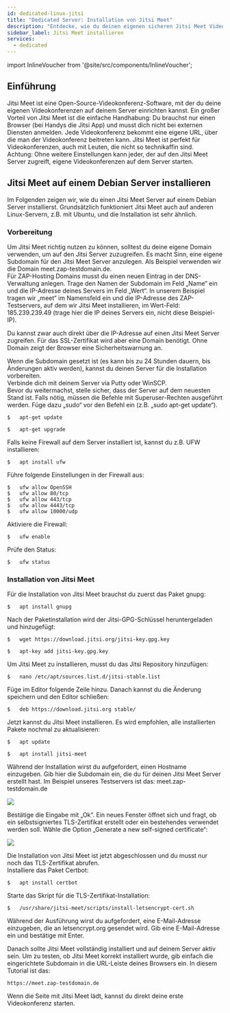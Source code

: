 ```yaml
---
id: dedicated-linux-jitsi
title: "Dedicated Server: Installation von Jitsi Meet"
description: "Entdecke, wie du deinen eigenen sicheren Jitsi Meet Videokonferenz-Server einrichtest und betreibst für einfache, private Online-Meetings → Jetzt mehr erfahren"
sidebar_label: Jitsi Meet installieren
services:
  - dedicated
---
```


import InlineVoucher from '@site/src/components/InlineVoucher';

## Einführung

Jitsi Meet ist eine Open-Source-Videokonferenz-Software, mit der du deine eigenen Videokonferenzen auf deinem Server einrichten kannst. Ein großer Vorteil von Jitsi Meet ist die einfache Handhabung: Du brauchst nur einen Browser (bei Handys die Jitsi App) und musst dich nicht bei externen Diensten anmelden. Jede Videokonferenz bekommt eine eigene URL, über die man der Videokonferenz beitreten kann. Jitsi Meet ist perfekt für Videokonferenzen, auch mit Leuten, die nicht so technikaffin sind.  
Achtung: Ohne weitere Einstellungen kann jeder, der auf den Jitsi Meet Server zugreift, eigene Videokonferenzen auf dem Server starten.

<InlineVoucher />

## Jitsi Meet auf einem Debian Server installieren

Im Folgenden zeigen wir, wie du einen Jitsi Meet Server auf einem Debian Server installierst. Grundsätzlich funktioniert Jitsi Meet auch auf anderen Linux-Servern, z.B. mit Ubuntu, und die Installation ist sehr ähnlich.

### Vorbereitung

Um Jitsi Meet richtig nutzen zu können, solltest du deine eigene Domain verwenden, um auf den Jitsi Server zuzugreifen. Es macht Sinn, eine eigene Subdomain für den Jitsi Meet Server anzulegen. Als Beispiel verwenden wir die Domain meet.zap-testdomain.de.  
Für ZAP-Hosting Domains musst du einen neuen Eintrag in der DNS-Verwaltung anlegen. Trage den Namen der Subdomain im Feld „Name“ ein und die IP-Adresse deines Servers im Feld „Wert“. In unserem Beispiel tragen wir „meet“ im Namensfeld ein und die IP-Adresse des ZAP-Testservers, auf dem wir Jitsi Meet installieren, im Wert-Feld: 185.239.239.49 (trage hier die IP deines Servers ein, nicht diese Beispiel-IP).

Du kannst zwar auch direkt über die IP-Adresse auf einen Jitsi Meet Server zugreifen. Für das SSL-Zertifikat wird aber eine Domain benötigt. Ohne Domain zeigt der Browser eine Sicherheitswarnung an.

Wenn die Subdomain gesetzt ist (es kann bis zu 24 Stunden dauern, bis Änderungen aktiv werden), kannst du deinen Server für die Installation vorbereiten.  
Verbinde dich mit deinem Server via Putty oder WinSCP.  
Bevor du weitermachst, stelle sicher, dass der Server auf dem neuesten Stand ist. Falls nötig, müssen die Befehle mit Superuser-Rechten ausgeführt werden. Füge dazu „sudo“ vor den Befehl ein (z.B. „sudo apt-get update“).

```
$	apt-get update
```
```
$	apt-get upgrade
```

Falls keine Firewall auf dem Server installiert ist, kannst du z.B. UFW installieren:
```
$	apt install ufw
```

Führe folgende Einstellungen in der Firewall aus:

```
$	ufw allow OpenSSH
$	ufw allow 80/tcp
$	ufw allow 443/tcp
$	ufw allow 4443/tcp
$	ufw allow 10000/udp
```

Aktiviere die Firewall:
```
$	ufw enable
```

Prüfe den Status:
```
$	ufw status
```

### Installation von Jitsi Meet

Für die Installation von Jitsi Meet brauchst du zuerst das Paket gnupg:
```
$	apt install gnupg
```

Nach der Paketinstallation wird der Jitsi-GPG-Schlüssel heruntergeladen und hinzugefügt:
```
$	wget https://download.jitsi.org/jitsi-key.gpg.key
```
```
$	apt-key add jitsi-key.gpg.key
```

Um Jitsi Meet zu installieren, musst du das Jitsi Repository hinzufügen:
```
$	nano /etc/apt/sources.list.d/jitsi-stable.list
```

Füge im Editor folgende Zeile hinzu. Danach kannst du die Änderung speichern und den Editor schließen:
```
$	deb https://download.jitsi.org stable/
```

Jetzt kannst du Jitsi Meet installieren. Es wird empfohlen, alle installierten Pakete nochmal zu aktualisieren:
```
$	apt update
```
```
$	apt install jitsi-meet
```

Während der Installation wirst du aufgefordert, einen Hostname einzugeben. Gib hier die Subdomain ein, die du für deinen Jitsi Meet Server erstellt hast. Im Beispiel unseres Testservers ist das: meet.zap-testdomain.de

![](https://screensaver01.zap-hosting.com/index.php/s/jHEGSQARQrDKLoz/preview)

Bestätige die Eingabe mit „Ok“. Ein neues Fenster öffnet sich und fragt, ob ein selbstsigniertes TLS-Zertifikat erstellt oder ein bestehendes verwendet werden soll. Wähle die Option „Generate a new self-signed certificate“:

![](https://screensaver01.zap-hosting.com/index.php/s/QWmYp3gdXMnBdnC/preview)

Die Installation von Jitsi Meet ist jetzt abgeschlossen und du musst nur noch das TLS-Zertifikat abrufen.  
Installiere das Paket Certbot:
```
$	apt install certbot
```

Starte das Skript für die TLS-Zertifikat-Installation:
```
$	/usr/share/jitsi-meet/scripts/install-letsencrypt-cert.sh
```

Während der Ausführung wirst du aufgefordert, eine E-Mail-Adresse einzugeben, die an letsencrypt.org gesendet wird. Gib eine E-Mail-Adresse ein und bestätige mit Enter.

Danach sollte Jitsi Meet vollständig installiert und auf deinem Server aktiv sein. Um zu testen, ob Jitsi Meet korrekt installiert wurde, gib einfach die eingerichtete Subdomain in die URL-Leiste deines Browsers ein. In diesem Tutorial ist das:
```
https://meet.zap-testdomain.de
```

Wenn die Seite mit Jitsi Meet lädt, kannst du direkt deine erste Videokonferenz starten.

<InlineVoucher />